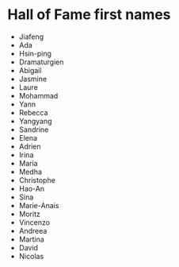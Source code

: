 # Hall of Fame first names
* Jiafeng
* Ada
* Hsin-ping
* Dramaturgien
* Abigail
* Jasmine
* Laure
* Mohammad
* Yann
* Rebecca
* Yangyang
* Sandrine
* Elena
* Adrien
* Irina
* Maria
* Medha
* Christophe
* Hao-An
* Sina
* Marie-Anais
* Moritz
* Vincenzo
* Andreea
* Martina
* David
* Nicolas
